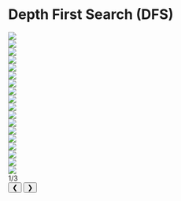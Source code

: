 # Depth First Search (DFS)

<div class="slider-wrapper">
  <!-- área de slides -->
  <div class="slides-container">
    <div class="image-sliderfade fade"><img src="../../../../assets/graphs/algorithms/dfs/dfs1.png" /></div>
    <div class="image-sliderfade fade"><img src="../../../../assets/graphs/algorithms/dfs/dfs2.png" /></div>
    <div class="image-sliderfade fade"><img src="../../../../assets/graphs/algorithms/dfs/dfs3.png" /></div>
    <div class="image-sliderfade fade"><img src="../../../../assets/graphs/algorithms/dfs/dfs4.png" /></div>
    <div class="image-sliderfade fade"><img src="../../../../assets/graphs/algorithms/dfs/dfs5.png" /></div>
    <div class="image-sliderfade fade"><img src="../../../../assets/graphs/algorithms/dfs/dfs6.png" /></div>
    <div class="image-sliderfade fade"><img src="../../../../assets/graphs/algorithms/dfs/dfs7.png" /></div>
    <div class="image-sliderfade fade"><img src="../../../../assets/graphs/algorithms/dfs/dfs8.png" /></div>
    <div class="image-sliderfade fade"><img src="../../../../assets/graphs/algorithms/dfs/dfs9.png" /></div>
    <div class="image-sliderfade fade"><img src="../../../../assets/graphs/algorithms/dfs/dfs10.png" /></div>
    <div class="image-sliderfade fade"><img src="../../../../assets/graphs/algorithms/dfs/dfs11.png" /></div>
    <div class="image-sliderfade fade"><img src="../../../../assets/graphs/algorithms/dfs/dfs12.png" /></div>
    <div class="image-sliderfade fade"><img src="../../../../assets/graphs/algorithms/dfs/dfs13.png" /></div>
    <div class="image-sliderfade fade"><img src="../../../../assets/graphs/algorithms/dfs/dfs14.png" /></div>
    <div class="image-sliderfade fade"><img src="../../../../assets/graphs/algorithms/dfs/dfs15.png" /></div>
    <div class="image-sliderfade fade"><img src="../../../../assets/graphs/algorithms/dfs/dfs16.png" /></div>
    <div class="image-sliderfade fade"><img src="../../../../assets/graphs/algorithms/dfs/dfs17.png" /></div>
    <div class="image-sliderfade fade"><img src="../../../../assets/graphs/algorithms/dfs/dfs18.png" /></div>
  </div>

  <!-- índice no canto -->
  <div class="slide-index">1/3</div>

  <!-- barra de controles fixa embaixo -->
  <div class="controls-bar">
    <button class="ctrl prev" onclick="plusSlides(-1)">❮</button>
    <button class="ctrl next" onclick="plusSlides(1)">❯</button>
  </div>
</div>
<br>
